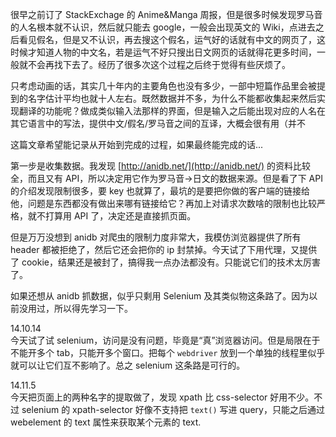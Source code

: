 很早之前订了 StackExchage 的 Anime&Manga 周报，但是很多时候发现罗马音的人名根本就不认识，然后就只能去 google，一般会出现英文的 Wiki，点进去之后看见假名，但是又不认识，再去搜这个假名，运气好的话就有中文的网页了，这时候才知道人物的中文名，若是运气不好只搜出日文网页的话就得花更多时间，一般就不会再找下去了。经历了很多次这个过程之后终于觉得有些厌烦了。

只考虑动画的话，其实几十年内的主要角色也没有多少，一部中短篇作品里会被提到的名字估计平均也就十人左右。既然数据并不多，为什么不能都收集起来然后实现翻译的功能呢？做成类似输入法那样的界面，但是输入之后能出现对应的人名在其它语言中的写法，提供中文/假名/罗马音之间的互译，大概会很有用（并不

这篇文章希望能记录从开始到完成的过程，如果最终能完成的话...

第一步是收集数据。我发现 [http://anidb.net/](http://anidb.net/) 的资料比较全，而且又有 API，所以决定用它作为罗马音->日文的数据来源。但是看了下 API 的介绍发现限制很多，要 key 也就算了，最坑的是要把你做的客户端的链接给他，问题是东西都没有做出来哪有链接给它？再加上对请求次数啥的限制也比较严格，就不打算用 API 了，决定还是直接抓页面。

但是万万没想到 anidb 对爬虫的限制力度非常大，我模仿浏览器提供了所有 header 都被拒绝了，然后它还会把你的 ip 封禁掉。今天试了下用代理，又提供了 cookie，结果还是被封了，搞得我一点办法都没有。只能说它们的技术太厉害了。

如果还想从 anidb 抓数据，似乎只剩用 Selenium 及其类似物这条路了。因为以前没用过，所以得先学习一下。

14.10.14  
今天试了试 selenium，访问是没有问题，毕竟是“真”浏览器访问。但是局限在于不能开多个 tab，只能开多个窗口。把每个 `webdriver` 放到一个单独的线程里似乎就可以让它们互不影响了。总之 selenium 这条路是可行的。

14.11.5  
今天把页面上的两种名字的提取做了，发现 xpath 比 css-selector 好用不少。不过 selenium 的 xpath-selector 好像不支持把 `text()` 写进 query，只能之后通过 webelement 的 text 属性来获取某个元素的 text.